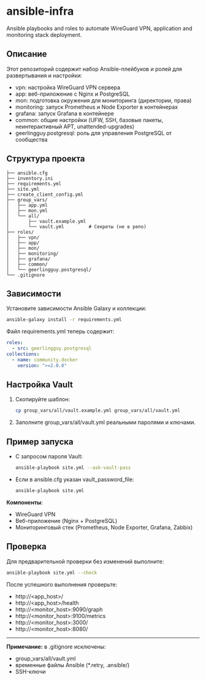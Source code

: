 # ansible-infra

Ansible playbooks and roles to automate WireGuard VPN, application and monitoring stack deployment.

## Описание

Этот репозиторий содержит набор Ansible-плейбуков и ролей для развертывания и настройки:

- vpn: настройка WireGuard VPN сервера
- app: веб-приложение с Nginx и PostgreSQL
- mon: подготовка окружения для мониторинга (директории, права)
- monitoring: запуск Prometheus и Node Exporter в контейнерах
- grafana: запуск Grafana в контейнере
- common: общие настройки (UFW, SSH, базовые пакеты, неинтерактивный APT, unattended-upgrades)
- geerlingguy.postgresql: роль для управления PostgreSQL от сообщества

## Структура проекта

```
├── ansible.cfg
├── inventory.ini
├── requirements.yml
├── site.yml
├── create_client_config.yml
├── group_vars/
│   ├── app.yml
│   ├── mon.yml
│   └── all/
│       ├── vault.example.yml
│       └── vault.yml         # Секреты (не в репо)
├── roles/
│   ├── vpn/
│   ├── app/
│   ├── mon/
│   ├── monitoring/
│   ├── grafana/
│   ├── common/
│   └── geerlingguy.postgresql/
└── .gitignore
```

## Зависимости

Установите зависимости Ansible Galaxy и коллекции:

```bash
ansible-galaxy install -r requirements.yml
```

Файл requirements.yml теперь содержит:

```yaml
roles:
  - src: geerlingguy.postgresql
collections:
  - name: community.docker
    version: ">=2.0.0"
```

## Настройка Vault

1. Скопируйте шаблон:
   ```bash
   cp group_vars/all/vault.example.yml group_vars/all/vault.yml
   ```
2. Заполните group_vars/all/vault.yml реальными паролями и ключами.

## Пример запуска

- С запросом пароля Vault:
  ```bash
  ansible-playbook site.yml --ask-vault-pass
  ```
- Если в ansible.cfg указан vault_password_file:
  ```bash
  ansible-playbook site.yml
  ```

**Компоненты**:
- WireGuard VPN  
- Веб-приложение (Nginx + PostgreSQL)  
- Мониторинговый стек (Prometheus, Node Exporter, Grafana, Zabbix)

## Проверка

Для предварительной проверки без изменений выполните:

```bash
ansible-playbook site.yml --check
```

После успешного выполнения проверьте:
- http://<app_host>/  
- http://<app_host>/health  
- http://<monitor_host>:9090/graph  
- http://<monitor_host>:9100/metrics  
- http://<monitor_host>:3000/  
- http://<monitor_host>:8080/  

---

**Примечание:** в .gitignore исключены:
- group_vars/all/vault.yml
- временные файлы Ansible (*.retry, .ansible/)
- SSH-ключи

